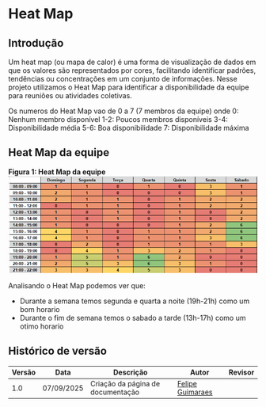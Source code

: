 # Heat Map

## Introdução
Um heat map (ou mapa de calor) é uma forma de visualização de dados em que os valores são representados por cores, facilitando identificar padrões, tendências ou concentrações em um conjunto de informações. Nesse projeto utilizamos o Heat Map para identificar a disponibilidade da equipe para reuniões ou atividades coletivas.

Os numeros do Heat Map vao de 0 a 7 (7 membros da equipe) onde 
0: Nenhum membro disponível 
1-2: Poucos membros disponíveis 
3-4: Disponibilidade média 
5-6: Boa disponibilidade 
7: Disponibilidade máxima 

## Heat Map da equipe
**Figura 1: Heat Map da equipe**
![Figura 1: Heat Map](../imagens/HeatMap-grupo.PNG)

Analisando o Heat Map podemos ver que:
- Durante a semana temos segunda e quarta a noite (19h-21h) como um bom horario
- Durante o fim de semana temos o sabado a tarde (13h-17h) como um otimo horario

## Histórico de versão

| Versão | Data | Descrição | Autor | Revisor |
| ---- | ----- | ----- | ---- | ----- | 
| 1.0 | 07/09/2025 | Criação da página de documentação | [Felipe Guimaraes](https://github.com/felipegf1) |  |
